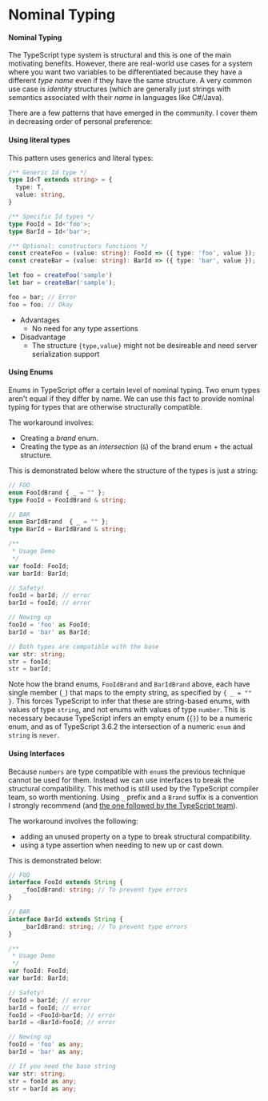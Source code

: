 # Nominal Typing

#### Nominal Typing <a href="#nominal-typing" id="nominal-typing"></a>

The TypeScript type system is structural and this is one of the main motivating benefits. However, there are real-world use cases for a system where you want two variables to be differentiated because they have a different _type name_ even if they have the same structure. A very common use case is _identity_ structures (which are generally just strings with semantics associated with their _name_ in languages like C#/Java).

There are a few patterns that have emerged in the community. I cover them in decreasing order of personal preference:

#### Using literal types <a href="#using-literal-types" id="using-literal-types"></a>

This pattern uses generics and literal types:

```typescript
/** Generic Id type */
type Id<T extends string> = {
  type: T,
  value: string,
}

/** Specific Id types */
type FooId = Id<'foo'>;
type BarId = Id<'bar'>;

/** Optional: constructors functions */
const createFoo = (value: string): FooId => ({ type: 'foo', value });
const createBar = (value: string): BarId => ({ type: 'bar', value });

let foo = createFoo('sample')
let bar = createBar('sample');

foo = bar; // Error
foo = foo; // Okay
```

* Advantages
  * No need for any type assertions
* Disadvantage
  * The structure `{type,value}` might not be desireable and need server serialization support

#### Using Enums <a href="#using-enums" id="using-enums"></a>

Enums in TypeScript offer a certain level of nominal typing. Two enum types aren't equal if they differ by name. We can use this fact to provide nominal typing for types that are otherwise structurally compatible.

The workaround involves:

* Creating a _brand_ enum.
* Creating the type as an _intersection_ (`&`) of the brand enum + the actual structure.

This is demonstrated below where the structure of the types is just a string:

```typescript
// FOO
enum FooIdBrand { _ = "" };
type FooId = FooIdBrand & string;

// BAR
enum BarIdBrand  { _ = "" };
type BarId = BarIdBrand & string;

/**
 * Usage Demo
 */
var fooId: FooId;
var barId: BarId;

// Safety!
fooId = barId; // error
barId = fooId; // error

// Newing up
fooId = 'foo' as FooId;
barId = 'bar' as BarId;

// Both types are compatible with the base
var str: string;
str = fooId;
str = barId;
```

Note how the brand enums, `FooIdBrand` and `BarIdBrand` above, each have single member (`_`) that maps to the empty string, as specified by `{ _ = "" }`. This forces TypeScript to infer that these are string-based enums, with values of type `string`, and not enums with values of type `number`. This is necessary because TypeScript infers an empty enum (`{}`) to be a numeric enum, and as of TypeScript 3.6.2 the intersection of a numeric `enum` and `string` is `never`.

#### Using Interfaces <a href="#using-interfaces" id="using-interfaces"></a>

Because `numbers` are type compatible with `enum`s the previous technique cannot be used for them. Instead we can use interfaces to break the structural compatibility. This method is still used by the TypeScript compiler team, so worth mentioning. Using `_` prefix and a `Brand` suffix is a convention I strongly recommend (and [the one followed by the TypeScript team](https://github.com/Microsoft/TypeScript/blob/7b48a182c05ea4dea81bab73ecbbe9e013a79e99/src/compiler/types.ts#L693-L698)).

The workaround involves the following:

* adding an unused property on a type to break structural compatibility.
* using a type assertion when needing to new up or cast down.

This is demonstrated below:

```typescript
// FOO
interface FooId extends String {
    _fooIdBrand: string; // To prevent type errors
}

// BAR
interface BarId extends String {
    _barIdBrand: string; // To prevent type errors
}

/**
 * Usage Demo
 */
var fooId: FooId;
var barId: BarId;

// Safety!
fooId = barId; // error
barId = fooId; // error
fooId = <FooId>barId; // error
barId = <BarId>fooId; // error

// Newing up
fooId = 'foo' as any;
barId = 'bar' as any;

// If you need the base string
var str: string;
str = fooId as any;
str = barId as any;
```
